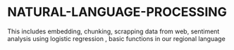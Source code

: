 # NATURAL-LANGUAGE-PROCESSING
This includes embedding, chunking, scrapping data from web, sentiment analysis using logistic regression , basic functions in our regional language

